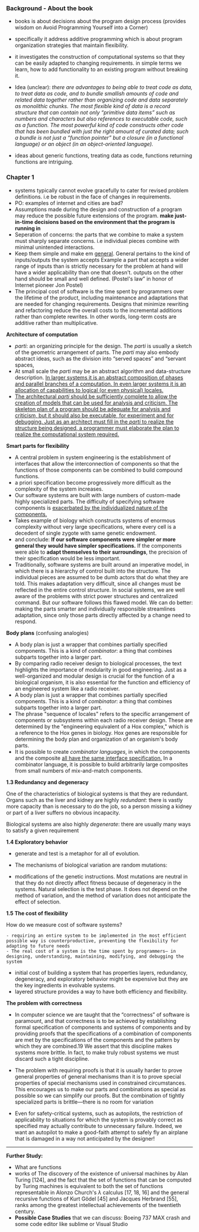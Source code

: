 ### Background - About the book 



- books is about  decisions about the program design process (provides wisdom on Avoid Programming Yourself into a Corner)

- specifically it address additive programming which is about program organization strategies that maintain flexibility. 

- it investigates the construction of computational systems so that they can be easily adapted to changing requirements. in simple terms we learn, how to add functionality to an existing program without breaking it.

- Idea (unclear):  *there are advantages to being able to treat code as data, to treat data as code, and to bundle smallish amounts of code and related data together rather than organizing code and data separately as monolithic chunks. The most flexible kind of data is a record structure that can contain not only “primitive data items” such as numbers and characters but also references to executable code, such as a function. The most powerful kind of code constructs other code that has been bundled with just the right amount of curated data; such a bundle is not just a “function pointer” but a closure (in a functional language) or an object (in an object-oriented language).*

- ideas about generic functions, treating data as code, functions returning functions are intriguing. 

  

### Chapter 1 

- systems typically cannot evolve gracefully to cater for revised problem definitions. i.e be robust in the face of changes in requirements.
- PO: examples of internet and cities are bad? 
- Assumptions made during the design and construction of a program may reduce the possible future extensions of the program. **make just-in-time decisions based on the environment that the program is running in**
- Seperation of concerns: the parts that we combine to make a system must sharply separate concerns. i.e individual pieces combine with minimal unintended interactions.
- Keep them simple and make em <u>general</u>. General pertains to the kind of inputs/outputs the system accepts Example a part that accepts a wider range of inputs than is strictly necessary for the problem at hand will have a wider applicability than one that doesn't. outputs on the other hand should be small and well defined.  (Postel's law” in honor of Internet pioneer Jon Postel)
- The principal cost of software is the time spent by programmers over the lifetime of the product, including maintenance and adaptations that are needed for changing requirements. Designs that minimize rewriting and refactoring reduce the overall costs to the incremental additions rather than complete rewrites. In other words, long-term costs are additive rather than multiplicative.



**Architecture of computation**

- *parti*: an organizing principle for the design. The *parti* is usually a sketch of the geometric arrangement of parts. The *parti* may also embody abstract ideas, such as the division into “served spaces” and “servant spaces,
- At small scale the *parti* may be an abstract algorithm and data-structure description. <u>In larger systems it is an abstract composition of phases and parallel branches of a computation. In even larger systems it is an allocation of capabilities to logical (or even physical) locales.</u> 
- <u>The architectural *parti* should be sufficiently complete to allow the creation of models that can be used for analysis and criticism. The skeleton plan of a program should be adequate for analysis and criticism, but it should also be executable, for experiment and for debugging. Just as an architect must fill in the *parti* to realize the structure being designed, a programmer must elaborate the plan to realize the computational system required.</u>



**Smart parts for flexibility**

- A central problem in system engineering is the establishment of interfaces that allow the interconnection of components so that the functions of those components can be combined to build compound functions.
- a priori specification become progressively more difficult as the complexity of the system increases. 
- Our software systems are built with large numbers of custom-made highly specialized parts. The difficulty of specifying software components is <u>exacerbated by the individualized nature of the components.</u>
- Takes example of biology which constructs systems of enormous complexity without very large specifications, where every cell is a decedent of single zygote with same genetic endowment. 
- and conclude: **If our software components were simpler or more general they would have simpler specifications.** If the components were able to **adapt themselves to their surroundings**, the precision of their specification would be less important.
- Traditionally, software systems are built around an imperative model, in which there is a hierarchy of control built into the structure. The individual pieces are assumed to be dumb actors that do what they are told. This makes adaptation very difficult, since all changes must be reflected in the entire control structure. In social systems, we are well aware of the problems with strict power structures and centralized command. But our software follows this flawed model. We can do better: making the parts smarter and individually responsible streamlines adaptation, since only those parts directly affected by a change need to respond. 



**Body plans** (confusing analogies)

- A body plan is just a wrapper that combines partially specified components. This is a kind of *combinator*: a thing that combines subparts together into a larger part. 
- By comparing radio receiver design to biological processes, the text highlights the importance of modularity in good engineering.  Just as a well-organized and modular design is crucial for the function of a biological organism, it is also essential for the function and efficiency of an engineered system like a radio receiver.
- A body plan is just a wrapper that combines partially specified components. This is a kind of *combinator*: a thing that combines subparts together into a larger part.
- The phrase "sequence of locales" refers to the specific arrangement of components or subsystems within each radio receiver design. These are determined by the "engineering equivalent of a Hox complex," which is a reference to the Hox genes in biology. Hox genes are responsible for determining the body plan and organization of an organism's body parts.
-  It is possible to create *combinator languages*, in which the components and the composite <u>all have the same interface specification.</u> In a combinator language, it is possible to build arbitrarily large composites from small numbers of mix-and-match components. 



**1.3 Redundancy and degeneracy**



One of the characteristics of biological systems is that they are redundant. Organs such as the liver and kidney are highly *redundant*: there is vastly more capacity than is necessary to do the job, so a person missing a kidney or part of a liver suffers no obvious incapacity. 

Biological systems are also highly *degenerate*: there are usually many ways to satisfy a given requirement

**1.4 Exploratory behavior**



- generate and test is a metaphor for all of evolution.

- The mechanisms of biological variation are random mutations:

- modifications of the genetic instructions. Most mutations are neutral in that they do not directly affect fitness because of degeneracy in the systems. Natural selection is the test phase. It does not depend on the method of variation, and the method of variation does not anticipate the effect of selection.



**1.5 The cost of flexibility**

How do we measure cost of software systems?  

	- requiring an entire system to be implemented in the most efficient possible way is counterproductive, preventing the flexibility for adapting to future needs
	- The real cost of a system is the time spent by programmers— in designing, understanding, maintaining, modifying, and debugging the system

- initial cost of building a system that has properties layers, redundancy, degeneracy, and exploratory behavior might be expensive but they are the  key ingredients in evolvable systems.
- layered structure provides a way to have both efficiency and flexibility.



**The problem with correctness**

- In computer science we are taught that the “correctness” of software is paramount, and that correctness is to be achieved by establishing formal specification of components and systems of components and by providing proofs that the specifications of a combination of components are met by the specifications of the components and the pattern by which they are combined.19 We assert that this discipline makes systems more brittle. In fact, to make truly robust systems we must discard such a tight discipline.

- The problem with requiring proofs is that it is usually harder to prove general properties of general mechanisms than it is to prove special properties of special mechanisms used in constrained circumstances. This encourages us to make our parts and combinations as special as possible so we can simplify our proofs. But the combination of tightly specialized parts is brittle—there is no room for variation
- Even for safety-critical systems, such as autopilots, the restriction of applicability to situations for which the system is provably correct as specified may actually contribute to unnecessary failure. Indeed, we want an autopilot to make a good-faith attempt to safely fly an airplane that is damaged in a way not anticipated by the designer!





---

**Further Study:** 

- What are functions 
- works of The discovery of the existence of universal machines by Alan Turing [124], and the fact that the set of functions that can be computed by Turing machines is equivalent to both the set of functions representable in Alonzo Church's *λ* calculus [17, 18, 16] and the general recursive functions of Kurt Gödel [45] and Jacques Herbrand [55], ranks among the greatest intellectual achievements of the twentieth century.
- **Possible Case Studies** that we can discuss: Boeing 737 MAX crash  and some code editor like sublime or Visual Studio 
